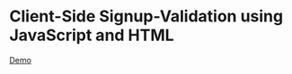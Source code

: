 # Client-Side Signup-Validation using JavaScript and HTML <br>
<a href="https://henry-3551.github.io/"> Demo </a>
